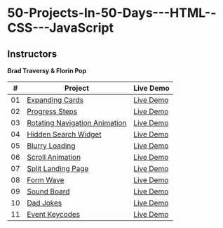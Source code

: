 # 50-Projects-In-50-Days---HTML--CSS---JavaScript

## Instructors

__Brad Traversy & Florin Pop__

|  #  | Project                                                                                                                     | Live Demo                                                                         |
| :-: | --------------------------------------------------------------------------------------------------------------------------- | --------------------------------------------------------------------------------- |
| 01  | [Expanding Cards](https://github.com/morphy80/50-Projects-In-50-Days---HTML--CSS---JavaScript/tree/main/section_2-Expanding_Cards)                             | [Live Demo](https://50projects50days.com/projects/expanding-cards/)               |
| 02  | [Progress Steps](https://github.com/morphy80/50-Projects-In-50-Days---HTML--CSS---JavaScript/tree/main/section_3-Progress_Steps)                               | [Live Demo](https://50projects50days.com/projects/progress-steps/)                |
| 03  | [Rotating Navigation Animation](https://github.com/morphy80/50-Projects-In-50-Days---HTML--CSS---JavaScript/tree/main/section_4-Rotating_Navigation)                       | [Live Demo](https://50projects50days.com/projects/rotating-navigation-animation/) |
| 04  | [Hidden Search Widget](https://github.com/morphy80/50-Projects-In-50-Days---HTML--CSS---JavaScript/tree/main/section_5_Hidden_Search_Widget)                        | [Live Demo](https://50projects50days.com/projects/hidden-search-widget/)          |
| 05  | [Blurry Loading](https://github.com/morphy80/50-Projects-In-50-Days---HTML--CSS---JavaScript/tree/main/section_6_Blurry_Loading)                       | [Live Demo](https://50projects50days.com/projects/blurry-loading/)                |
| 06  | [Scroll Animation](https://github.com/morphy80/50-Projects-In-50-Days---HTML--CSS---JavaScript/tree/main/section_7_Scroll_Animation)                           | [Live Demo](https://50projects50days.com/projects/scroll-animation/)                                     |
| 07  | [Split Landing Page](https://github.com/morphy80/50-Projects-In-50-Days---HTML--CSS---JavaScript/tree/main/section_8_Split_Landing_Page)                        | [Live Demo](https://50projects50days.com/projects/split-landing-page/)                                 |
| 08  | [Form Wave](https://github.com/morphy80/50-Projects-In-50-Days---HTML--CSS---JavaScript/tree/main/section_9_Form_Wave_Animation)                        | [Live Demo](https://50projects50days.com/projects/form-wave/)                                                   |
| 09  | [Sound Board](https://github.com/morphy80/50-Projects-In-50-Days---HTML--CSS---JavaScript/tree/main/section_10_Sound_Board)                                   | [Live Demo](https://50projects50days.com/projects/sound-board/)                      |
| 10  | [Dad Jokes](https://github.com/morphy80/50-Projects-In-50-Days---HTML--CSS---JavaScript/tree/main/section_11_Dad_Jokes)                                     | [Live Demo](https://50projects50days.com/projects/dad-jokes/)                     |
| 11  | [Event Keycodes](https://github.com/morphy80/50-Projects-In-50-Days---HTML--CSS---JavaScript/tree/main/section_12_Event_KeyCodes)                               | [Live Demo](https://50projects50days.com/projects/event-keycodes/)                |
